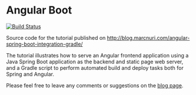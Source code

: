 # Angular Boot

[![Build Status](https://travis-ci.org/marcnuri-demo/angularboot.svg?branch=master)](https://travis-ci.org/marcnuri-demo/angularboot)

Source code for the tutorial published on http://blog.marcnuri.com/angular-spring-boot-integration-gradle/

The tutorial illustrates how to serve an Angular frontend application using a Java Spring Boot application as the backend and static page web server, and a Gradle script to perform automated build and deploy tasks both for Spring and Angular.

Please feel free to leave any comments or suggestions on the [blog page](http://blog.marcnuri.com/angular-spring-boot-integration-gradle/).
